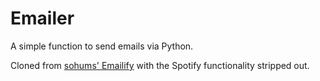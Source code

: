 # Emailer

A simple function to send emails via Python.

Cloned from [sohums' Emailify](https://github.com/sohums/Emailify) with the Spotify functionality stripped out.
